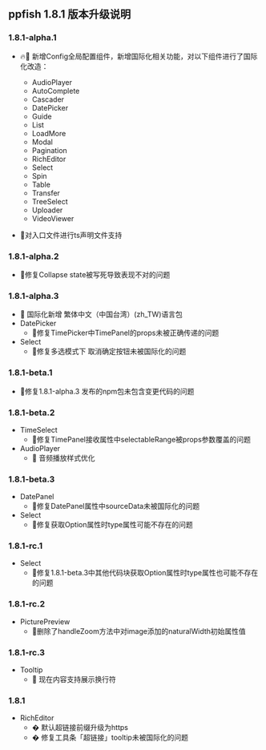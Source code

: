 ## ppfish 1.8.1 版本升级说明

### 1.8.1-alpha.1
- 🔥🎊 新增Config全局配置组件，新增国际化相关功能，对以下组件进行了国际化改造：
  - AudioPlayer
  - AutoComplete
  - Cascader
  - DatePicker
  - Guide
  - List
  - LoadMore
  - Modal
  - Pagination
  - RichEditor
  - Select
  - Spin
  - Table
  - Transfer
  - TreeSelect
  - Uploader
  - VideoViewer
  
- 🐛对入口文件进行ts声明文件支持

### 1.8.1-alpha.2
- 🐛修复Collapse state被写死导致表现不对的问题

### 1.8.1-alpha.3
- 🎊 国际化新增 繁体中文（中国台湾）(zh_TW)语言包
- DatePicker
  - 🐛修复TimePicker中TimePanel的props未被正确传递的问题
- Select
  - 🐛修复多选模式下 取消确定按钮未被国际化的问题

### 1.8.1-beta.1
- 🐛修复1.8.1-alpha.3 发布的npm包未包含变更代码的问题

### 1.8.1-beta.2
- TimeSelect
  - 🐛修复TimePanel接收属性中selectableRange被props参数覆盖的问题
- AudioPlayer
  - 🔨 音频播放样式优化

### 1.8.1-beta.3
- DatePanel
  - 🐛修复DatePanel属性中sourceData未被国际化的问题
- Select
  - 🐛修复获取Option属性时type属性可能不存在的问题

### 1.8.1-rc.1
- Select
  - 🐛修复1.8.1-beta.3中其他代码块获取Option属性时type属性也可能不存在的问题

### 1.8.1-rc.2
- PicturePreview
  - 🐛删除了handleZoom方法中对image添加的naturalWidth初始属性值

### 1.8.1-rc.3
- Tooltip
  - 🔨 现在内容支持展示换行符

### 1.8.1
- RichEditor
  - � 默认超链接前缀升级为https
  - � 修复工具条「超链接」tooltip未被国际化的问题
